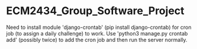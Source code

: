 # ECM2434_Group_Software_Project
Need to install module 'django-crontab' (pip install django-crontab) for cron job (to assign a daily challenge) to work.
Use 'python3 manage.py crontab add' (possibly twice) to add the cron job and then run the server normally.
